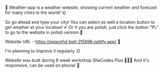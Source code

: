 💚 Weather-app is a weather website, showing current weather and forecast for many cities in the world! 🌞

So go ahead and type your city!
You can select as well a location button to get weather at your location! ✔
Or if you are polish, just click the button "PL" to go to the website in polish version 🥂

Website URL - https://peaceful-bell-2f5896.netlify.app/ 💜

I'm planning to improve it regularly :D

Website was built during 8 week workshop SheCodes Plus 👩🏼‍💻
And it's responsive, can be used on phone! 📱
